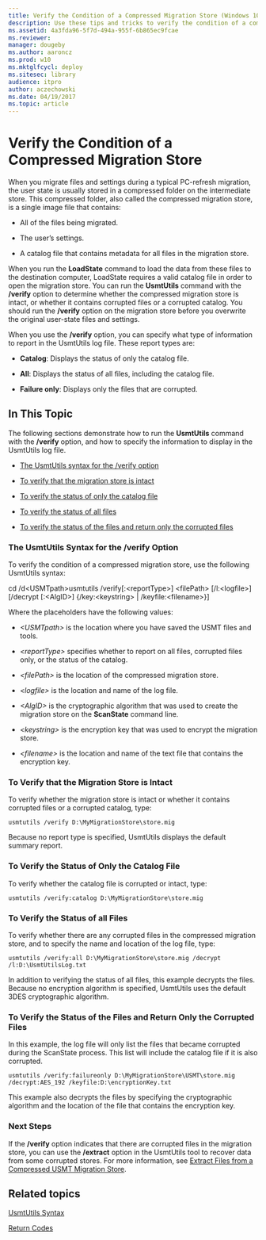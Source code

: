 ```yaml
---
title: Verify the Condition of a Compressed Migration Store (Windows 10)
description: Use these tips and tricks to verify the condition of a compressed migration store when using User State Migration Tool (USMT).
ms.assetid: 4a3fda96-5f7d-494a-955f-6b865ec9fcae
ms.reviewer: 
manager: dougeby
ms.author: aaroncz
ms.prod: w10
ms.mktglfcycl: deploy
ms.sitesec: library
audience: itpro
author: aczechowski
ms.date: 04/19/2017
ms.topic: article
---
```


# Verify the Condition of a Compressed Migration Store


When you migrate files and settings during a typical PC-refresh migration, the user state is usually stored in a compressed folder on the intermediate store. This compressed folder, also called the compressed migration store, is a single image file that contains:

-   All of the files being migrated.

-   The user’s settings.

-   A catalog file that contains metadata for all files in the migration store.

When you run the **LoadState** command to load the data from these files to the destination computer, LoadState requires a valid catalog file in order to open the migration store. You can run the **UsmtUtils** command with the **/verify** option to determine whether the compressed migration store is intact, or whether it contains corrupted files or a corrupted catalog. You should run the **/verify** option on the migration store before you overwrite the original user-state files and settings.

When you use the **/verify** option, you can specify what type of information to report in the UsmtUtils log file. These report types are:

-   **Catalog**: Displays the status of only the catalog file.

-   **All**: Displays the status of all files, including the catalog file.

-   **Failure only**: Displays only the files that are corrupted.

## In This Topic


The following sections demonstrate how to run the **UsmtUtils** command with the **/verify** option, and how to specify the information to display in the UsmtUtils log file.

-   [The UsmtUtils syntax for the /verify option](#bkmk-verifysyntax)

-   [To verify that the migration store is intact](#bkmk-verifyintactstore)

-   [To verify the status of only the catalog file](#bkmk-verifycatalog)

-   [To verify the status of all files](#bkmk-verifyallfiles)

-   [To verify the status of the files and return only the corrupted files](#bkmk-returncorrupted)

### <a href="" id="bkmk-verifysyntax"></a>The UsmtUtils Syntax for the /verify Option

To verify the condition of a compressed migration store, use the following UsmtUtils syntax:

cd /d&lt;USMTpath&gt;usmtutils /verify\[:&lt;reportType&gt;\] &lt;filePath&gt; \[/l:&lt;logfile&gt;\] \[/decrypt \[:&lt;AlgID&gt;\] {/key:&lt;keystring&gt; | /keyfile:&lt;filename&gt;}\]

Where the placeholders have the following values:

-   *&lt;USMTpath&gt;* is the location where you have saved the USMT files and tools.

-   *&lt;reportType&gt;* specifies whether to report on all files, corrupted files only, or the status of the catalog.

-   *&lt;filePath&gt;* is the location of the compressed migration store.

-   *&lt;logfile&gt;* is the location and name of the log file.

-   *&lt;AlgID&gt;* is the cryptographic algorithm that was used to create the migration store on the **ScanState** command line.

-   *&lt;keystring&gt;* is the encryption key that was used to encrypt the migration store.

-   *&lt;filename&gt;* is the location and name of the text file that contains the encryption key.

### <a href="" id="bkmk-verifyintactstore"></a>To Verify that the Migration Store is Intact

To verify whether the migration store is intact or whether it contains corrupted files or a corrupted catalog, type:

``` syntax
usmtutils /verify D:\MyMigrationStore\store.mig
```

Because no report type is specified, UsmtUtils displays the default summary report.

### <a href="" id="bkmk-verifycatalog"></a>To Verify the Status of Only the Catalog File

To verify whether the catalog file is corrupted or intact, type:

``` syntax
usmtutils /verify:catalog D:\MyMigrationStore\store.mig
```

### <a href="" id="bkmk-verifyallfiles"></a>To Verify the Status of all Files

To verify whether there are any corrupted files in the compressed migration store, and to specify the name and location of the log file, type:

`usmtutils /verify:all D:\MyMigrationStore\store.mig /decrypt /l:D:\UsmtUtilsLog.txt`

In addition to verifying the status of all files, this example decrypts the files. Because no encryption algorithm is specified, UsmtUtils uses the default 3DES cryptographic algorithm.

### <a href="" id="bkmk-returncorrupted"></a>To Verify the Status of the Files and Return Only the Corrupted Files

In this example, the log file will only list the files that became corrupted during the ScanState process. This list will include the catalog file if it is also corrupted.

``` syntax
usmtutils /verify:failureonly D:\MyMigrationStore\USMT\store.mig /decrypt:AES_192 /keyfile:D:\encryptionKey.txt
```

This example also decrypts the files by specifying the cryptographic algorithm and the location of the file that contains the encryption key.

### Next Steps

If the **/verify** option indicates that there are corrupted files in the migration store, you can use the **/extract** option in the UsmtUtils tool to recover data from some corrupted stores. For more information, see [Extract Files from a Compressed USMT Migration Store](usmt-extract-files-from-a-compressed-migration-store.md).

## Related topics


[UsmtUtils Syntax](usmt-utilities.md)

[Return Codes](usmt-return-codes.md)

 

 





